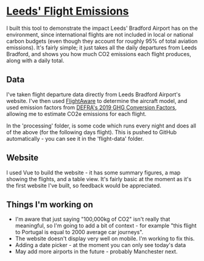 # [Leeds' Flight Emissions](https://patricklake2.github.io/leeds-flight-emissions)
I built this tool to demonstrate the impact Leeds' Bradford Airport has on the environment, since international flights are not included in local or national carbon budgets (even though they account for roughly 95% of total aviation emissions). It's fairly simple; it just takes all the daily departures from Leeds Bradford, and shows you how much CO2 emissions each flight produces, along with a daily total.

## Data
I've taken flight departure data directly from Leeds Bradford Airport's website. I've then used [FlightAware](https://flightaware.com) to determine the aircraft model, and used emission factors from [DEFRA's 2019 GHG Conversion Factors](https://www.gov.uk/government/publications/greenhouse-gas-reporting-conversion-factors-2019), allowing me to estimate CO2e emissions for each flight. 

In the 'processing' folder, is some code which runs every night and does all of the above (for the following days flight). This is pushed to GitHub automatically - you can see it in the 'flight-data' folder.

## Website
I used Vue to build the website - it has some summary figures, a map showing the flights, and a table view. It's fairly basic at the moment as it's the first website I've built, so feedback would be appreciated.

## Things I'm working on
* I'm aware that just saying "100,000kg of CO2" isn't really that meaningful, so I'm going to add a bit of context - for example "this flight to Portugal is equal to 2000 average car journeys".
* The website doesn't display very well on mobile. I'm working to fix this.
* Adding a date picker - at the moment you can only see today's data
* May add more airports in the future - probably Manchester next.
